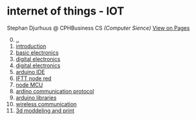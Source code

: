# internet of things - IOT
Stephan Djurhuus @ CPHBusiness CS *(Computer Sience)*
<a id='vop' href='https://stephan-mdd.github.io/CPHBusiness-CS.S4.19/'>View on Pages</a>

0. [..](/../../index.md)
1. [introduction](01-introduktion.md)
2. [basic electronics](02-basic-electronics.md)
3. [digital electronics](03-digital-electronics.md)
4. [digital electronics](04-digital-electronics.md)
5. [arduino IDE](05-arduino-ide.md)
6. [IFTT node red](06-iftt-node-red.md)
7. [node MCU](07-node-mcu.md)
8. [ardino communication protocol](08-ardino-communication-protocol.md)
9. [arduino libraries](09-arduino-libraries.md)
10. [wireless communication](10-wireless-communication.md)
11. [3d moddeling and print](11-3d-moddeling-and-print.md)
